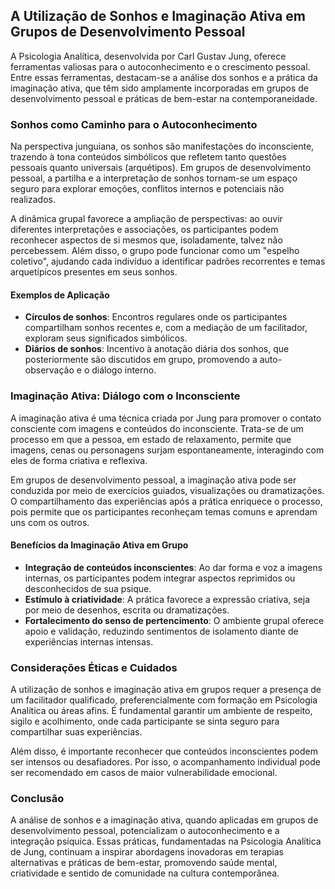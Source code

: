 
## A Utilização de Sonhos e Imaginação Ativa em Grupos de Desenvolvimento Pessoal

A Psicologia Analítica, desenvolvida por Carl Gustav Jung, oferece ferramentas valiosas para o autoconhecimento e o crescimento pessoal. Entre essas ferramentas, destacam-se a análise dos sonhos e a prática da imaginação ativa, que têm sido amplamente incorporadas em grupos de desenvolvimento pessoal e práticas de bem-estar na contemporaneidade.

### Sonhos como Caminho para o Autoconhecimento

Na perspectiva junguiana, os sonhos são manifestações do inconsciente, trazendo à tona conteúdos simbólicos que refletem tanto questões pessoais quanto universais (arquétipos). Em grupos de desenvolvimento pessoal, a partilha e a interpretação de sonhos tornam-se um espaço seguro para explorar emoções, conflitos internos e potenciais não realizados.

A dinâmica grupal favorece a ampliação de perspectivas: ao ouvir diferentes interpretações e associações, os participantes podem reconhecer aspectos de si mesmos que, isoladamente, talvez não percebessem. Além disso, o grupo pode funcionar como um "espelho coletivo", ajudando cada indivíduo a identificar padrões recorrentes e temas arquetípicos presentes em seus sonhos.

#### Exemplos de Aplicação

- **Círculos de sonhos**: Encontros regulares onde os participantes compartilham sonhos recentes e, com a mediação de um facilitador, exploram seus significados simbólicos.
- **Diários de sonhos**: Incentivo à anotação diária dos sonhos, que posteriormente são discutidos em grupo, promovendo a auto-observação e o diálogo interno.

### Imaginação Ativa: Diálogo com o Inconsciente

A imaginação ativa é uma técnica criada por Jung para promover o contato consciente com imagens e conteúdos do inconsciente. Trata-se de um processo em que a pessoa, em estado de relaxamento, permite que imagens, cenas ou personagens surjam espontaneamente, interagindo com eles de forma criativa e reflexiva.

Em grupos de desenvolvimento pessoal, a imaginação ativa pode ser conduzida por meio de exercícios guiados, visualizações ou dramatizações. O compartilhamento das experiências após a prática enriquece o processo, pois permite que os participantes reconheçam temas comuns e aprendam uns com os outros.

#### Benefícios da Imaginação Ativa em Grupo

- **Integração de conteúdos inconscientes**: Ao dar forma e voz a imagens internas, os participantes podem integrar aspectos reprimidos ou desconhecidos de sua psique.
- **Estímulo à criatividade**: A prática favorece a expressão criativa, seja por meio de desenhos, escrita ou dramatizações.
- **Fortalecimento do senso de pertencimento**: O ambiente grupal oferece apoio e validação, reduzindo sentimentos de isolamento diante de experiências internas intensas.

### Considerações Éticas e Cuidados

A utilização de sonhos e imaginação ativa em grupos requer a presença de um facilitador qualificado, preferencialmente com formação em Psicologia Analítica ou áreas afins. É fundamental garantir um ambiente de respeito, sigilo e acolhimento, onde cada participante se sinta seguro para compartilhar suas experiências.

Além disso, é importante reconhecer que conteúdos inconscientes podem ser intensos ou desafiadores. Por isso, o acompanhamento individual pode ser recomendado em casos de maior vulnerabilidade emocional.

### Conclusão

A análise de sonhos e a imaginação ativa, quando aplicadas em grupos de desenvolvimento pessoal, potencializam o autoconhecimento e a integração psíquica. Essas práticas, fundamentadas na Psicologia Analítica de Jung, continuam a inspirar abordagens inovadoras em terapias alternativas e práticas de bem-estar, promovendo saúde mental, criatividade e sentido de comunidade na cultura contemporânea.
```
